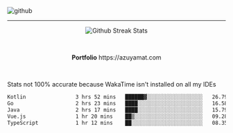 ![github](https://media.discordapp.net/attachments/881363147364118528/1142610121697021952/background.png?width=1000&height=300)<br>
___
<p align="center">
  <img alt="Github Streak Stats" src="https://streak-stats.demolab.com?user=Azuyamat&theme=transparent&hide_border=true"/>
</p><br>
<p align="center">
      <strong>Portfolio</strong> https://azuyamat.com
</p><br>

Stats not 100% accurate because WakaTime isn't installed on all my IDEs
<!--START_SECTION:waka-->

```txt
Kotlin                3 hrs 52 mins   ██████▓░░░░░░░░░░░░░░░░░░   26.79 %
Go                    2 hrs 23 mins   ████░░░░░░░░░░░░░░░░░░░░░   16.58 %
Java                  2 hrs 17 mins   ████░░░░░░░░░░░░░░░░░░░░░   15.79 %
Vue.js                1 hr 20 mins    ██▒░░░░░░░░░░░░░░░░░░░░░░   09.28 %
TypeScript            1 hr 12 mins    ██░░░░░░░░░░░░░░░░░░░░░░░   08.35 %
```

<!--END_SECTION:waka-->
